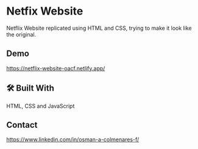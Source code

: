 
# Netfix Website

Netflix Website replicated using HTML and CSS, trying to make it look like the original.


## Demo

https://netflix-website-oacf.netlify.app/
## 🛠 Built With
HTML, CSS and JavaScript


## Contact

https://www.linkedin.com/in/osman-a-colmenares-f/

